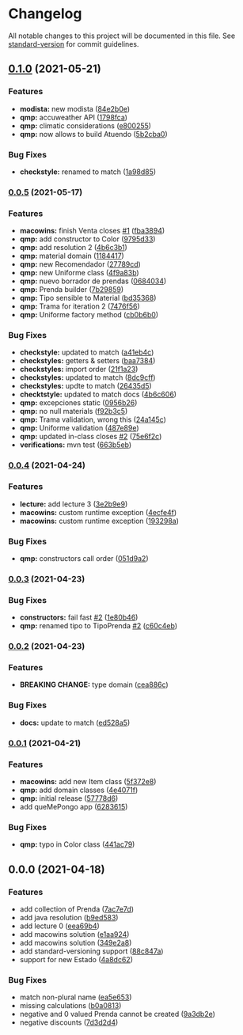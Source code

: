 # Changelog

All notable changes to this project will be documented in this file. See [standard-version](https://github.com/conventional-changelog/standard-version) for commit guidelines.

## [0.1.0](https://github.com/tomasanchez/dds/compare/v0.0.5...v0.1.0) (2021-05-21)


### Features

* **modista:** new modista ([84e2b0e](https://github.com/tomasanchez/dds/commit/84e2b0edcbcd60b95c08454340a02f4a31727368))
* **qmp:** accuweather API ([1798fca](https://github.com/tomasanchez/dds/commit/1798fca5c3dd4ead050a0cd09cd28d9f06ae6fb0))
* **qmp:** climatic considerations ([e800255](https://github.com/tomasanchez/dds/commit/e80025571bc24965d449904a3540fb3e1b305f5e))
* **qmp:** now allows to build Atuendo ([5b2cba0](https://github.com/tomasanchez/dds/commit/5b2cba05ec7dcfc321861fb50c771fc9228d31e2))


### Bug Fixes

* **checkstyle:** renamed to match ([1a98d85](https://github.com/tomasanchez/dds/commit/1a98d85813f28fa4c793a723d828a5192aa6f99f))

### [0.0.5](https://github.com/tomasanchez/dds/compare/v0.0.4...v0.0.5) (2021-05-17)


### Features

* **macowins:** finish Venta closes [#1](https://github.com/tomasanchez/dds/issues/1) ([fba3894](https://github.com/tomasanchez/dds/commit/fba3894da4fcdce10652c00bdb78449f84feb694))
* **qmp:** add constructor to Color ([9795d33](https://github.com/tomasanchez/dds/commit/9795d334023e0011be742a49ad12e486d613d564))
* **qmp:** add resolution 2 ([4b6c3b1](https://github.com/tomasanchez/dds/commit/4b6c3b1d96c5d389900f6a227f3bbe88ca384bb0))
* **qmp:** material domain ([1184417](https://github.com/tomasanchez/dds/commit/11844173fcf2d6eaf5ed0820f53e4e4184846cf8))
* **qmp:** new Recomendador ([27789cd](https://github.com/tomasanchez/dds/commit/27789cd96e9804213ebd9a8ba61cb278a6bac716))
* **qmp:** new Uniforme class ([4f9a83b](https://github.com/tomasanchez/dds/commit/4f9a83b1ebc5374412de7a306923857cb72cc752))
* **qmp:** nuevo borrador de prendas ([0684034](https://github.com/tomasanchez/dds/commit/0684034a4b15b164735d639a234afcbbca423f14))
* **qmp:** Prenda builder ([7b29859](https://github.com/tomasanchez/dds/commit/7b298599da2b93e4d9a6d1a4776d8710a5d710b8))
* **qmp:** Tipo sensible to Material ([bd35368](https://github.com/tomasanchez/dds/commit/bd353688c6607e10ba7e00709b60e449076abe11))
* **qmp:** Trama for iteration 2 ([7476f56](https://github.com/tomasanchez/dds/commit/7476f568dec9c937351a0f832e885c9d66d3fc9c))
* **qmp:** Uniforme factory method ([cb0b6b0](https://github.com/tomasanchez/dds/commit/cb0b6b0dc941eb17d46c2f40bfdfc6ab71d57ee9))


### Bug Fixes

* **checkstyle:** updated to match ([a41eb4c](https://github.com/tomasanchez/dds/commit/a41eb4c8db23c7a5dbd0cb5a668d35d9abf9957a))
* **checkstyles:** getters & setters ([baa7384](https://github.com/tomasanchez/dds/commit/baa73847b539a73ec11296deacfb8788e3cbaeca))
* **checkstyles:** import order ([21f1a23](https://github.com/tomasanchez/dds/commit/21f1a2342a0e2ab479e1c4feea3494bd687a37a9))
* **checkstyles:** updated to match ([8dc9cff](https://github.com/tomasanchez/dds/commit/8dc9cff2c19152f94486293da0f6a42accb48286))
* **checkstyles:** updte to match ([26435d5](https://github.com/tomasanchez/dds/commit/26435d58f011774cb455f8542b2ebf2fad2465f2))
* **checktstyle:** updated to match docs ([4b6c606](https://github.com/tomasanchez/dds/commit/4b6c6063eeafbd9b0183b5fa70d346cf8ede4901))
* **qmp:** excepciones static ([0956b26](https://github.com/tomasanchez/dds/commit/0956b26a3e5ecf3bc6a7bbd3cdf5968a3409cdce))
* **qmp:** no null materials ([f92b3c5](https://github.com/tomasanchez/dds/commit/f92b3c582d96f3dddd71e0fea5cc0aefac68abb2))
* **qmp:** Trama validation, wrong this ([24a145c](https://github.com/tomasanchez/dds/commit/24a145c724b41ba224bf8009f4eb1edb6ac6821c))
* **qmp:** Uniforme validation ([487e89e](https://github.com/tomasanchez/dds/commit/487e89e89fdcce2a284a912174d760d0c95940f8))
* **qmp:** updated in-class closes [#2](https://github.com/tomasanchez/dds/issues/2) ([75e6f2c](https://github.com/tomasanchez/dds/commit/75e6f2c4776c5955c443c4ca7820f541cc52cbe0))
* **verifications:** mvn test ([663b5eb](https://github.com/tomasanchez/dds/commit/663b5eb26d2e8aaeb53f74c1abc132678e9832d3))

### [0.0.4](https://github.com/tomasanchez/dds/compare/v0.0.3...v0.0.4) (2021-04-24)


### Features

* **lecture:** add lecture 3 ([3e2b9e9](https://github.com/tomasanchez/dds/commit/3e2b9e9b5a43eb43730b9fab6560571235931433))
* **macowins:** custom runtime exception ([4ecfe4f](https://github.com/tomasanchez/dds/commit/4ecfe4fcae22dccdbb5423e90812c0033a102a28))
* **macowins:** custom runtime exception ([193298a](https://github.com/tomasanchez/dds/commit/193298afa4df832373c84ff01bfc51d7eee82565))


### Bug Fixes

* **qmp:** constructors call order ([051d9a2](https://github.com/tomasanchez/dds/commit/051d9a2fb9267013b951a0b7642ff60a362431f8))

### [0.0.3](https://github.com/tomasanchez/dds/compare/v0.0.2...v0.0.3) (2021-04-23)


### Bug Fixes

* **constructors:** fail fast [#2](https://github.com/tomasanchez/dds/issues/2) ([1e80b46](https://github.com/tomasanchez/dds/commit/1e80b46d608d8d949cbab99bbf3e353499125d13))
* **qmp:** renamed tipo to TipoPrenda [#2](https://github.com/tomasanchez/dds/issues/2) ([c60c4eb](https://github.com/tomasanchez/dds/commit/c60c4eb2566ecb069d0d19746bcd3072906ab1b1))

### [0.0.2](https://github.com/tomasanchez/dds/compare/v0.0.1...v0.0.2) (2021-04-23)


### Features

* **BREAKING CHANGE:** type domain ([cea886c](https://github.com/tomasanchez/dds/commit/cea886c6d48035befb64ddcd4baba7afff3f5240))


### Bug Fixes

* **docs:** update to match ([ed528a5](https://github.com/tomasanchez/dds/commit/ed528a5cd15c278c510fcf37fae6e68456c3789d))

### [0.0.1](https://github.com/tomasanchez/dds/compare/v0.0.0...v0.0.1) (2021-04-21)


### Features

* **macowins:** add new Item class ([5f372e8](https://github.com/tomasanchez/dds/commit/5f372e8ee01d0f5cb5d1dd44a3e3fe440295e318))
* **qmp:** add domain classes ([4e4071f](https://github.com/tomasanchez/dds/commit/4e4071fab62be4789df70d708b0ecc178ed40130))
* **qmp:** initial release ([57778d6](https://github.com/tomasanchez/dds/commit/57778d6f306378b2bed10c81699caadce45088ab))
* add queMePongo app ([6283615](https://github.com/tomasanchez/dds/commit/6283615c7a26d4c2fa3edd65e541556986771858))


### Bug Fixes

* **qmp:** typo in Color class ([441ac79](https://github.com/tomasanchez/dds/commit/441ac7999f9d07016c4d55a7c5eda5af2ad07415))

## 0.0.0 (2021-04-18)


### Features

* add collection of Prenda ([7ac7e7d](https://github.com/tomasanchez/dds/commit/7ac7e7d3ab4dfd2b8a3b14bfc7bba0ad63cb9a33))
* add java resolution ([b9ed583](https://github.com/tomasanchez/dds/commit/b9ed5834ae29e5e6033a8500caa4a3f9a6ad9145))
* add lecture 0 ([eea69b4](https://github.com/tomasanchez/dds/commit/eea69b4624ee428c5547fff6bf6eee8d3ea5d940))
* add macowins solution ([e1aa924](https://github.com/tomasanchez/dds/commit/e1aa92446b8f8e22fb8cc1c137026f9174dacdda))
* add macowins solution ([349e2a8](https://github.com/tomasanchez/dds/commit/349e2a8ae418cc5098d4fc4f4dd7225e2a3c9df2))
* add standard-versioning support ([88c847a](https://github.com/tomasanchez/dds/commit/88c847a798791b66b721231c19df65f7655be52d))
* support for new Estado ([4a8dc62](https://github.com/tomasanchez/dds/commit/4a8dc62273a692e837defc24a6c1b8c1f66825b8))


### Bug Fixes

* match non-plural name ([ea5e653](https://github.com/tomasanchez/dds/commit/ea5e6533e8162e6c8c14f4ff323376f001e0fd39))
* missing calculations ([b0a0813](https://github.com/tomasanchez/dds/commit/b0a08134d1c7a91e012e578c22941def51b764a6))
* negative and 0 valued Prenda cannot be created ([9a3db2e](https://github.com/tomasanchez/dds/commit/9a3db2e394382079d3cbbda7a31c441e776fc55d))
* negative discounts ([7d3d2d4](https://github.com/tomasanchez/dds/commit/7d3d2d45e7146eaa1eb4f61294c8435c63469d83))

